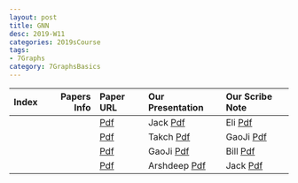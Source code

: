 ```yaml
---
layout: post
title: GNN   
desc: 2019-W11
categories: 2019sCourse
tags:
- 7Graphs
category: 7GraphsBasics
---
```



| Index | Papers Info | Paper URL| Our Presentation |Our Scribe Note |
| -----: | -------------------------------: | :----- | :----- | :----- | 
|  |      | [Pdf]() | Jack [Pdf]() | Eli [Pdf]() | 
|  |      | [Pdf]() | Takch [Pdf]() | GaoJi [Pdf]() | 
|  |      | [Pdf]() | GaoJi [Pdf]() | Bill [Pdf]() | 
|  |      | [Pdf]() | Arshdeep [Pdf]() | Jack [Pdf]() | 

